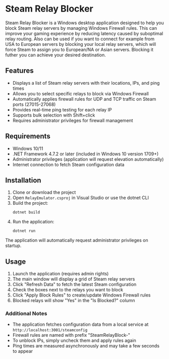 # Steam Relay Blocker

Steam Relay Blocker is a Windows desktop application designed to help you block Steam relay servers by managing Windows Firewall rules. This can improve your gaming experience by reducing latency caused by suboptimal relay routing.
Also can be used if you want to connect for example from USA to European servers by blocking your local relay servers, which will force Steam to assign you to European/NA or Asian servers. Blocking it futher you can achieve your desired destination. 

## Features

- Displays a list of Steam relay servers with their locations, IPs, and ping times
- Allows you to select specific relays to block via Windows Firewall
- Automatically applies firewall rules for UDP and TCP traffic on Steam ports (27015-27068)
- Provides real-time ping testing for each relay IP
- Supports bulk selection with Shift+click
- Requires administrator privileges for firewall management

## Requirements

- Windows 10/11
- .NET Framework 4.7.2 or later (included in Windows 10 version 1709+)
- Administrator privileges (application will request elevation automatically)
- Internet connection to fetch Steam configuration data

## Installation

1. Clone or download the project
2. Open `RelayEmulator.csproj` in Visual Studio or use the dotnet CLI
3. Build the project:
   ```
   dotnet build
   ```
4. Run the application:
   ```
   dotnet run
   ```

The application will automatically request administrator privileges on startup.

## Usage

1. Launch the application (requires admin rights)
2. The main window will display a grid of Steam relay servers
3. Click "Refresh Data" to fetch the latest Steam configuration
4. Check the boxes next to the relays you want to block
5. Click "Apply Block Rules" to create/update Windows Firewall rules
6. Blocked relays will show "Yes" in the "Is Blocked?" column

### Additional Notes

- The application fetches configuration data from a local service at `http://localhost:3001/steamconfig`
- Firewall rules are named with prefix "SteamRelayBlock-"
- To unblock IPs, simply uncheck them and apply rules again
- Ping times are measured asynchronously and may take a few seconds to appear
